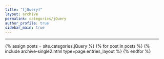 ```yaml
---
title: "[jQuery]"
layout: archive
permalink: categories/jQuery
author_profile: true
sidebar_main: true
---
```


<!-- 공백이 포함되어 있는 카테고리 이름의 경우 site.categories.['a b c'] 이런식으로! -->

***

{% assign posts = site.categories.jQuery %}
{% for post in posts %} {% include archive-single2.html type=page.entries_layout %} {% endfor %}